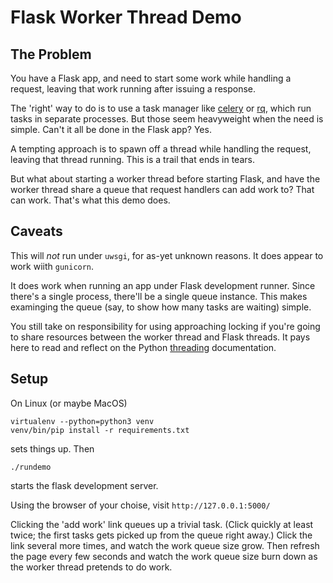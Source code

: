# Flask Worker Thread Demo

## The Problem

You have a Flask app, and need to start some work while handling
a request, leaving that work running after issuing a response.

The 'right' way to do is to use a task manager like
[celery](https://docs.celeryproject.org/en/stable/) or
[rq](http://python-rq.org/), which run tasks in separate
processes. But those seem heavyweight when the need is simple.
Can't it all be done in the Flask app? Yes.

A tempting approach is to spawn off a thread while handling
the request, leaving that thread running. This is a trail
that ends in tears.

But what about starting a worker thread before starting
Flask, and have the worker thread share a queue that
request handlers can add work to? That can work.
That's what this demo does.

## Caveats

This will *not* run under `uwsgi`, for as-yet unknown reasons.
It does appear to work wiith `gunicorn`.

It does work when running an app under Flask development
runner.  Since there's a single process, there'll
be a single queue instance. This makes examinging the queue
(say, to show how many tasks are waiting) simple.

You still take on responsibility for using approaching locking
if you're going to share resources between the worker thread
and Flask threads.
It pays here to read and reflect on the Python
[threading](https://docs.python.org/3/library/threading.html) documentation.

## Setup

On Linux (or maybe MacOS)

    virtualenv --python=python3 venv
    venv/bin/pip install -r requirements.txt

sets things up. Then

    ./rundemo

starts the flask development server.

Using the browser of your choise, visit `http://127.0.0.1:5000/`

Clicking the 'add work' link queues up a trivial task.
(Click quickly at least twice; the first tasks gets picked up from the queue right away.)
Click the link several more times, and watch the work queue size grow.
Then refresh the page every few seconds and watch the work queue size burn down
as the worker thread pretends to do work.

